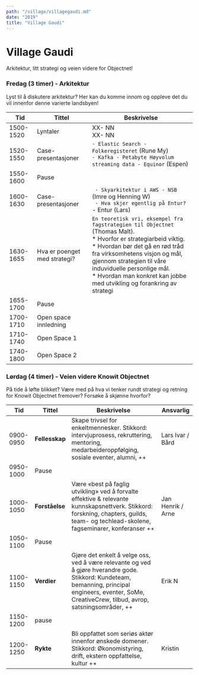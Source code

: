 ```yaml
---
path: "/village/villagegaudi.md"
date: "2019"
title: "Village Gaudi"
---
```

# Village Gaudi

Arkitektur, litt strategi og veien videre for Objectnet!


### Fredag (3 timer) - Arkitektur

Lyst til å diskutere arkitektur? Her kan du komme innom og oppleve det du vil innenfor denne varierte landsbyen!

| Tid | Tittel | Beskrivelse | 
| ------ | ------ | ------ |
| 1500-1520 | Lyntaler | XX- NN <br> XX- NN  |
| 1520-1550 | Case-presentasjoner | `- Elastic Search - Folkeregisteret` (Rune My) <br> `- Kafka - Petabyte Høyvolum streaming data - Equinor` (Espen) |
| 1550-1600 | Pause |
| 1600-1630 | Case-presentasjoner | ` - Skyarkitektur i AWS - NSB` (Imre og Henning W) <br> ` - Hva skjer egentlig på Entur?` - Entur (Lars) <br> |
| 1630-1655 | Hva er poenget med strategi? | `En teoretisk vri, eksempel fra fagstrategien til Objectnet` (Thomas Malt). <br> * Hvorfor er strategiarbeid viktig. <br> * Hvordan bør det gå en rød tråd fra virksomhetens visjon og mål, gjennom strategien til våre induviduelle personlige mål. <br> * Hvordan man konkret kan jobbe med utvikling og forankring av strategi |
| 1655-1700 | Pause |
| 1700-1710 | Open space innledning |
| 1710-1740 | Open Space 1 |
| 1740-1800 | Open Space 2 |

### Lørdag (4 timer) - Veien videre Knowit Objectnet
På tide å løfte blikket? Være med på hva vi tenker rundt strategi og retning for Knowit Objectnet fremover? Forsøke å skjønne hvorfor?

| Tid | Tittel | Beskrivelse | Ansvarlig |
| ------ | ------ | ------ | ------ |
| 0900-0950 | **Fellesskap** | Skape trivsel for enkeltmennesker. Stikkord: intervjuprosess, rekruttering, mentoring, medarbeideroppfølging, sosiale eventer, alumni, ++ | Lars Ivar / Bård |
| 0950-1000 | Pause | | |
| 1000-1050 | **Forståelse** | Være «best på faglig utvikling» ved å forvalte effektive & relevante kunnskapsnettverk. Stikkord: forskning, chapters, guilds, team- og techlead-skolene, fagseminarer, konferanser ++| Jan Henrik / Arne |
| 1050-1100 | Pause | | |
| 1100-1150 | **Verdier** | Gjøre det enkelt å velge oss, ved å være relevante og ved å gjøre hverandre gode. Stikkord: Kundeteam, bemanning, principal engineers, eventer, SoMe, CreativeCrew, tilbud, avrop, satsningsområder, ++ | Erik N |
| 1150-1200 | pause | | |
| 1200-1250 | **Rykte** | Bli oppfattet som seriøs aktør innenfor ønskede domener. Stikkord: Økonomistyring, drift, ekstern oppfattelse, kultur ++ | Kristin |